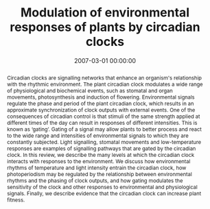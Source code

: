 ---
title: "Modulation of environmental responses of plants by circadian clocks"
subtitle: ""
summary: ""
authors: 
- Hotta CT
- Gardner MJ
- Hubbard KE
- Baek SJ
- Dalchau N
- Suhita D
- Dodd AN
- Webb AAR


tags: []
categories: [Plant Biology]
date: 2007-03-01 00:00:00
publishDate: 2007-03-01 00:00:00
featured: false
draft: false
publication: 'Plant, Cell &amp; Environment'
publication_types: ["2"]

doi: 'https://doi.org/10.1111/j.1365-3040.2006.01627.x'
abstract: Circadian clocks are signalling networks that enhance an organism&apos;s relationship with the rhythmic environment. The plant circadian clock modulates a wide range of physiological and biochemical events, such as stomatal and organ movements, photosynthesis and induction of flowering. Environmental signals regulate the phase and period of the plant circadian clock, which results in an approximate synchronization of clock outputs with external events. One of the consequences of circadian control is that stimuli of the same strength applied at different times of the day can result in responses of different intensities. This is known as ‘gating’. Gating of a signal may allow plants to better process and react to the wide range and intensities of environmental signals to which they are constantly subjected. Light signalling, stomatal movements and low-temperature responses are examples of signalling pathways that are gated by the circadian clock. In this review, we describe the many levels at which the circadian clock interacts with responses to the environment. We discuss how environmental rhythms of temperature and light intensity entrain the circadian clock, how photoperiodism may be regulated by the relationship between environmental rhythms and the phasing of clock outputs, and how gating modulates the sensitivity of the clock and other responses to environmental and physiological signals. Finally, we describe evidence that the circadian clock can increase plant fitness.

projects: []
---